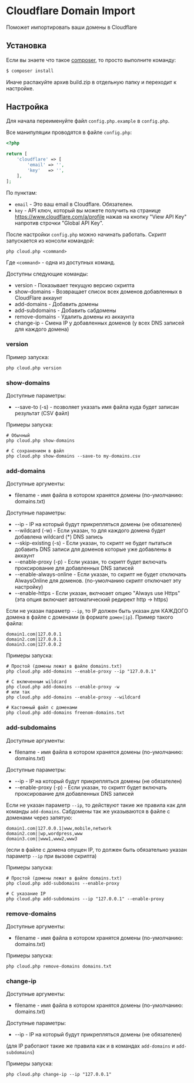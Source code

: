 Cloudflare Domain Import
=
Поможет импортировать ваши домены в Cloudflare

Установка
--
Если вы знаете что такое [composer](http://getcomposer.org), то просто выполните команду:
```bash
$ composer install
```
Иначе распакуйте архив build.zip в отдельную папку и переходит к настройке.

Настройка
--
Для начала переименуйте файл `config.php.example` в `config.php`.

Все манипуляции проводятся в файле `config.php`:
```php
<?php

return [
    'cloudflare' => [
        'email' => '',
        'key'   => '',
    ],
];
```

По пунктам:
- `email` - Это ваш email в Cloudflare. Обязателен.
- `key` - API ключ, который вы можете получить на странице https://www.cloudflare.com/a/profile нажав на кнопку "View API Key" напротив строчки "Global API Key".

После настройки `config.php` можно начинать работать.
Скрипт запускается из консоли командой:
```
php cloud.php <command>
```

Где `<command>` - одна из доступных команд.

Доступны следующие команды:
- version - Показывает текущую версию скрипта
- show-domains - Возвращает список всех доменов добавленных в CloudFlare аккаунт
- add-domains - Добавить домены
- add-subdomains - Добавить сабдомены
- remove-domains - Удалить домены из аккаунта
- change-ip - Смена IP у добавленных доменов (у всех DNS записей для каждого домена)

### version
Пример запуска:
```
php cloud.php version
```

### show-domains
Доступные параметры:
- --save-to (-s) - позволяет указать имя файла куда будет записан результат (CSV файл)

Примеры запуска:
```
# Обычный
php cloud.php show-domains

# С сохранением в файл
php cloud.php show-domains --save-to my-domains.csv
```
### add-domains
Доступные аргументы:
- filename - имя файла в котором хранятся домены (по-умолчанию: domains.txt)

Доступные параметры:
- --ip - IP на который будут прикрепляться домены (не обязателен)
- --wildcard (-w) - Если указан, то для каждого домена будет добавлена wildcard (*) DNS запись
- --skip-existing (-s) - Если указан, то скрипт не будет пытаться добавить DNS записи для доменов которые уже добавлены в аккаунт
- --enable-proxy (-p) - Если указан, то скрипт будет включать проксирование для добавленных DNS записей
- --enable-always-online - Если указан, то скрипт не будет отключать AlwaysOnline для доменов. (по-умолчанию скрипт отключает эту настройку)
- --enable-https - Если указан, вклчюает опцию "Always use Https" (эта опция включает автоматический редирект http -> https) 

Если не указан параметр `--ip`, то IP должен быть указан для КАЖДОГО домена в файле с доменами (в формате `домен|ip`).
Пример такого файла:
```
domain1.com|127.0.0.1
domain2.com|127.0.0.1
domain3.com|127.0.0.2
```

Примеры запуска:
```
# Простой (домены лежат в файле domains.txt)
php cloud.php add-domains --enable-proxy --ip "127.0.0.1"

# С включенным wildcard
php cloud.php add-domains --enable-proxy -w
# или так
php cloud.php add-domains --enable-proxy --wildcard

# Кастомный файл с доменами
php cloud.php add-domains freenom-domains.txt 
``` 

### add-subdomains
Доступные аргументы:
- filename - имя файла в котором хранятся домены (по-умолчанию: domains.txt)

Доступные параметры:
- --ip - IP на который будут прикрепляться домены (не обязателен)
- --enable-proxy (-p) - Если указан, то скрипт будет включать проксирование для добавленных DNS записей

Если не указан параметр `--ip`, то действуют такие же правила как для команды `add-domains`.
Сабдомены так же указываются в файле с доменами через запятую:
```
domain1.com|127.0.0.1|www,mobile,network
domain2.com||wp,wordpress,www
domain3.com||www1,www2,www3
```

(если в файле с домена опущен IP, то должен быть обязательно указан параметр `--ip` при вызове скрипта)

Примеры запуска:
```
# Простой (домены лежат в файле domains.txt)
php cloud.php add-subdomains --enable-proxy

# С указание IP
php cloud.php add-subdomains --ip "127.0.0.1" --enable-proxy
``` 

### remove-domains
Доступные аргументы:
- filename - имя файла в котором хранятся домены (по-умолчанию: domains.txt)

Примеры запуска:
```
php cloud.php remove-domains domains.txt
```

### change-ip
Доступные аргументы:
- filename - имя файла в котором хранятся домены (по-умолчанию: domains.txt)

Доступные параметры:
- --ip - IP на который будут прикрепляться домены (не обязателен)

(для IP работают такие же правила как и в командах `add-domains` и `add-subdomains`)

Примеры запуска:
```
php cloud.php change-ip --ip "127.0.0.1"
```

